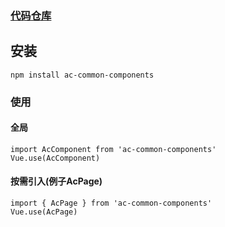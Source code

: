### [代码仓库]()

## 安装
```
npm install ac-common-components
```

### 使用

#### 全局

```
import AcComponent from 'ac-common-components'
Vue.use(AcComponent)
```
#### 按需引入(例子AcPage)

```
import { AcPage } from 'ac-common-components'
Vue.use(AcPage)
```